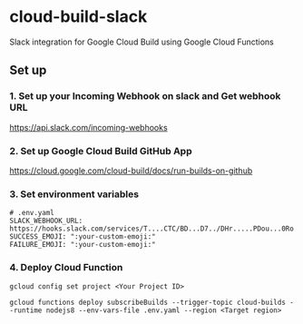 # cloud-build-slack

Slack integration for Google Cloud Build using Google Cloud Functions

## Set up

### 1. Set up your Incoming Webhook on slack and Get webhook URL

https://api.slack.com/incoming-webhooks

### 2. Set up Google Cloud Build GitHub App

https://cloud.google.com/cloud-build/docs/run-builds-on-github

### 3. Set environment variables

```
# .env.yaml
SLACK_WEBHOOK_URL: https://hooks.slack.com/services/T....CTC/BD...D7../DHr.....PDou...0Ro
SUCCESS_EMOJI: ":your-custom-emoji:"
FAILURE_EMOJI: ":your-custom-emoji:"
```

### 4. Deploy Cloud Function

```
gcloud config set project <Your Project ID>

gcloud functions deploy subscribeBuilds --trigger-topic cloud-builds --runtime nodejs8 --env-vars-file .env.yaml --region <Target region>
```
